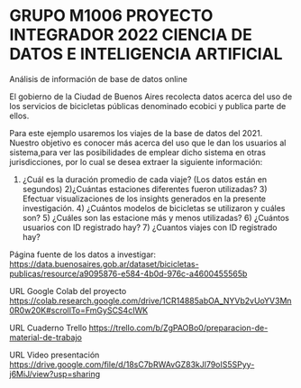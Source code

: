 # GRUPO M1006 PROYECTO INTEGRADOR 2022 CIENCIA DE DATOS E INTELIGENCIA ARTIFICIAL
Análisis de información de base de datos online

El gobierno de la Ciudad de Buenos Aires recolecta datos acerca del uso de los servicios de bicicletas públicas denominado ecobici y publica parte de ellos.

Para este ejemplo usaremos los viajes de la base de datos del 2021. Nuestro objetivo es conocer más acerca del uso que le dan los usuarios al sistema,para ver las posibilidades de emplear dicho sistema en otras jurisdicciones, por lo cual se desea extraer la siguiente información:

1) ¿Cuál es la duración promedio de cada viaje? (Los datos están en segundos) 2)¿Cuántas estaciones diferentes fueron utilizadas? 3) Efectuar visualizaciones de los insights generados en la presente investigación. 4) ¿Cuántos modelos de bicicletas se utilizaron y cuáles son? 5) ¿Cuáles son las estacione más y menos utilizadas? 6) ¿Cuántos usuarios con ID registrado hay? 7) ¿Cuantos viajes con ID registrado hay?

Página fuente de los datos a investigar: https://data.buenosaires.gob.ar/dataset/bicicletas-publicas/resource/a9095876-e584-4b0d-976c-a4600455565b

URL Google Colab del proyecto https://colab.research.google.com/drive/1CR14885abOA_NYVb2vUoYV3Mn0R0w20K#scrollTo=FmGySCS4cIWK

URL Cuaderno Trello https://trello.com/b/ZgPAOBo0/preparacion-de-material-de-trabajo

URL Video presentación https://drive.google.com/file/d/18sC7bRWAvGZ83kJl79oIS5SPyy-j6MiJ/view?usp=sharing
